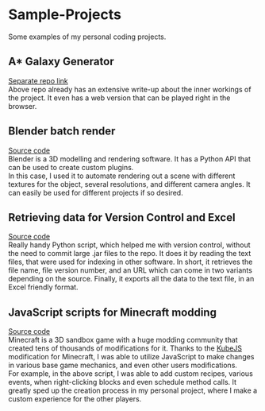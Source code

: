 # Sample-Projects
Some examples of my personal coding projects.

## A* Galaxy Generator
[Separate repo link](https://github.com/Pick65/AStar-Galaxy-Generator) <br>
Above repo already has an extensive write-up about the inner workings of the project.
It even has a web version that can be played right in the browser.

## Blender batch render
[Source code](blenderBatchRender.py) <br>
Blender is a 3D modelling and rendering software.
It has a Python API that can be used to create custom plugins. <br>
In this case, I used it to automate rendering out a scene with different
textures for the object, several resolutions, and different camera angles.
It can easily be used for different projects if so desired.

## Retrieving data for Version Control and Excel
[Source code](getModInfo.py) <br>
Really handy Python script, which helped me with version control, without the need
to commit large .jar files to the repo. It does it by reading the text files, that
were used for indexing in other software. In short, it retrieves the file name,
file version number, and an URL which can come in two variants depending on the source.
Finally, it exports all the data to the text file, in an Excel friendly format.

## JavaScript scripts for Minecraft modding
[Source code](CustomRecipes%26BlockEvents.js) <br>
Minecraft is a 3D sandbox game with a huge modding community
that created tens of thousands of modifications for it.
Thanks to the [KubeJS](https://www.curseforge.com/minecraft/mc-mods/kubejs)
modification for Minecraft, I was able to utilize JavaScript to make changes
in various base game mechanics, and even other users modifications. <br>
For example, in the above script, I was able to add custom recipes,
various events, when right-clicking blocks and even schedule method calls.
It greatly sped up the creation process in my personal project,
where I make a custom experience for the other players.
